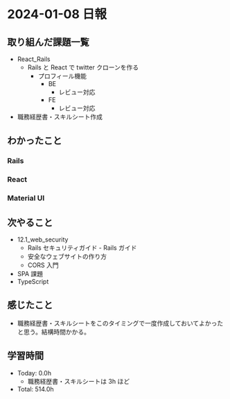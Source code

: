 # 2024-01-08 日報

## 取り組んだ課題一覧

- React_Rails
  - Rails と React で twitter クローンを作る
    - プロフィール機能
      - BE
        - レビュー対応
      - FE
        - レビュー対応
- 職務経歴書・スキルシート作成

## わかったこと

### Rails

### React

### Material UI

## 次やること

- 12.1_web_security
  - Rails セキュリティガイド - Rails ガイド
  - 安全なウェブサイトの作り方
  - CORS 入門
- SPA 課題
- TypeScript

## 感じたこと

- 職務経歴書・スキルシートをこのタイミングで一度作成しておいてよかったと思う。結構時間かかる。

## 学習時間

- Today: 0.0h
  - 職務経歴書・スキルシートは 3h ほど
- Total: 514.0h
